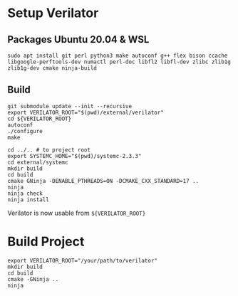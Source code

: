 # Setup Verilator
## Packages Ubuntu 20.04 & WSL
```
sudo apt install git perl python3 make autoconf g++ flex bison ccache libgoogle-perftools-dev numactl perl-doc libfl2 libfl-dev zlibc zlib1g zlib1g-dev cmake ninja-build
```

## Build
```
git submodule update --init --recursive
export VERILATOR_ROOT="$(pwd)/external/verilator"
cd ${VERILATOR_ROOT}
autoconf
./configure
make

cd ../.. # to project root
export SYSTEMC_HOME="$(pwd)/systemc-2.3.3"
cd external/systemc
mkdir build
cd build
cmake GNinja -DENABLE_PTHREADS=ON -DCMAKE_CXX_STANDARD=17 ..
ninja
ninja check
ninja install
```

Verilator is now usable from `${VERILATOR_ROOT}`

# Build Project
```
export VERILATOR_ROOT="/your/path/to/verilator"
mkdir build
cd build
cmake -GNinja ..
ninja
```

